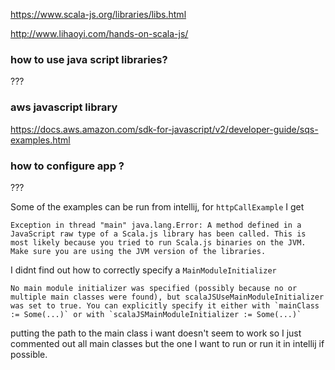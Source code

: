https://www.scala-js.org/libraries/libs.html

http://www.lihaoyi.com/hands-on-scala-js/

### how to use java script libraries? 
???

### aws javascript library
https://docs.aws.amazon.com/sdk-for-javascript/v2/developer-guide/sqs-examples.html

### how to configure app ?
???


Some of the examples can be run from intellij, for `httpCallExample` I get 
```
Exception in thread "main" java.lang.Error: A method defined in a JavaScript raw type of a Scala.js library has been called. This is most likely because you tried to run Scala.js binaries on the JVM. Make sure you are using the JVM version of the libraries.
```
I didnt find out how to correctly specify a `MainModuleInitializer`
```
No main module initializer was specified (possibly because no or multiple main classes were found), but scalaJSUseMainModuleInitializer was set to true. You can explicitly specify it either with `mainClass := Some(...)` or with `scalaJSMainModuleInitializer := Some(...)`
```
putting the path to the main class i want doesn't seem to work so I just commented out all main classes but the one I want to run or run it in intellij if possible.
